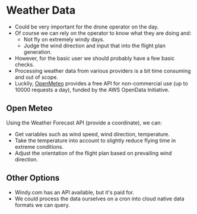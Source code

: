 # Weather Data

- Could be very important for the drone operator on the day.
- Of course we can rely on the operator to know what they are doing and:
  - Not fly on extremely windy days.
  - Judge the wind direction and input that into the flight plan generation.
- However, for the basic user we should probably have a few basic checks.
- Processing weather data from various providers is a bit time consuming and out of scope.
- Luckily, [OpenMeteo](https://open-meteo.com/en/docs) provides a free API for 
  non-commercial use (up to 10000 requests a day), funded by the AWS OpenData Initiative.

## Open Meteo

Using the Weather Forecast API (provide a coordinate), we can:
- Get variables such as wind speed, wind direction, temperature.
- Take the temperature into account to slightly reduce flying time in extreme conditions.
- Adjust the orientation of the flight plan based on prevailing wind direction.

## Other Options

- Windy.com has an API available, but it's paid for.
- We could process the data ourselves on a cron into cloud native data formats we can 
  query.